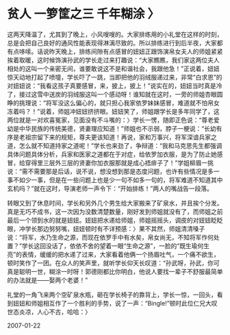 # 贫人 一箩筐之三 千年糊涂 〉

这两天降温了，尤其到了晚上，小风嗖嗖的。大家排练用的小礼堂在这样的时刻，总是会把自己良好的通风性能表现得淋漓尽致的。所以排练进行到后半夜，大家都有点哆嗦。话说昨天晚上，排练间隙有点感冒的妞妞正跟饰演帛女夫人的师姐紧紧挨着取暖，这时候饰演孙武的学长走过来打趣说：“大家瞧瞧，我们家这两位夫人相处的这叫一个亲密无间，谁要敢说这不是和谐社会，我跟他急！”正说着，妞妞惊天动地打起了喷嚏，学长吓了一跳，当即把他的羽绒服递过来，非常“白求恩”的对妞妞说：“我看这孩子真要感冒，来，披上，披上！”说实在的，妞妞当时真是冷了，接过这雪中送炭的羽绒服这叫一个感动呀！谁知就在这时，一旁的师姐杏眼圆睁的挑理说：“将军没这么偏心的，就只担心我家依罗妹妹感冒，难道就不怕帛女冻着吗？！”说着，师姐冲妞妞挤挤眼。妞妞笑了，师姐跟学长是多年同学了，这两位就是一对欢喜冤家，见面没有不斗嘴的：〉学长一愣，随即正色说：“尊老爱幼是中华民族的传统美德，贤妻理应知道！”师姐也不示弱，脖子一梗说：“长幼有序是老祖宗留下来的规矩，尊夫更该知道！再说，家和万事兴，将军深谙兵家之道，怎么就不知道持家之道呢！”学长也来劲了，争辩道：“我和马克思先生都强调具体问题具体分析，兵家和医家之道都在于对症，给依罗加衣服，是为了防止她感冒，给穿得里三层外三层的贤妻你加衣服那就是成心捂痱子了！”学姐柳眉一挑说：“需不需要那是后话，说不说，想没想到那是态度问题，也许有些情况是多一事不如少一事，但是在一些问题上也是少一句不如多一句的，将军难道不知道其中玄机吗？”就在这时，导演老师一声令下：“开始排练！”两人的嘴战告一段落。


转眼又到了休息时间，学长和另外几个男生给大家搬来了矿泉水，并且挨个分发。真是无巧不成书，这一次因为没数清楚数量，刚好发到师姐就没有了，而师姐之前最后一个领到水的就是妞妞。妞妞把水递给师姐，师姐摇摇头，调皮的对妞妞眨眨眼，冲学长那边努努嘴，妞妞顿时有不详预感：〉果不其然，师姐清清嗓子说：“将军，水乃生命之源，而现在依罗手中有水矣，帛女尚无，不知将军作何处置？”学长这回没话了，依依不舍的望着一眼“生命之源”，一脸的“既生瑜何生亮”的表情，缓缓的把水递了过来，大家看着他俩一个扬眉吐气，一个痛不欲生，顿时笑作了一团。在众人的笑声里，就听学长仰天长叹道：“孙武呀，孙武，你可真是聪明一世，糊涂一时呀！郭德刚都比你明白，他说人要找一辈子不舒服最简单的办法就是——娶两个老婆！”


礼堂的一角飞来两个空矿泉水瓶，砸在学长椅子的靠背上，学长一惊，一回头，看到妞妞和师姐相互作了一个胜利的手势，说了一声：“Bingle!”顿时此位仁兄大叹世态炎凉，人心不古，哈哈：〉




2007-01-22